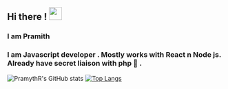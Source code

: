 ## Hi there ! <img src="https://raw.githubusercontent.com/MartinHeinz/MartinHeinz/master/wave.gif" width="30px">

<h3>I am Pramith</h3>
<h3>I am Javascript developer . Mostly works with React n Node js. 
Already have secret liaison with php 🍭 .</h3>

![PramythR's GitHub stats](https://github-readme-stats.vercel.app/api?username=PramythR&show_icons=true&theme=algolia&hide=stars)  [![Top Langs](https://github-readmestats.vercel.app/api/top-langs/?username=PramythR&layout=compact&show_icons=true&theme=algolia&line_height=20)](https://github.com/aPramythR/github-readme-stats)



 


